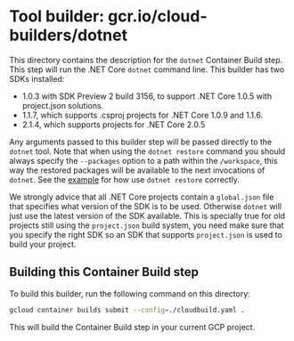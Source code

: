 # Tool builder: gcr.io/cloud-builders/dotnet

This directory contains the description for the `dotnet` Container Build step.
This step will run the .NET Core `dotnet` command line. This builder has two
SDKs installed:

+ 1.0.3 with SDK Preview 2 build 3156, to support .NET Core 1.0.5 with
  project.json solutions.
+ 1.1.7, which supports .csproj projects for .NET Core 1.0.9 and 1.1.6.
+ 2.1.4, which supports projects for .NET Core 2.0.5

Any arguments passed to this builder step will be passed directly to the
`dotnet` tool. Note that when using the `dotnet restore` command you should
always specify the `--packages` option to a path within the `/workspace`, this
way the restored packages will be available to the next invocations of `dotnet`.
See the [example](examples/TestApp/cloudbuild.yaml) for how use `dotnet restore`
correctly.

We strongly advice that all .NET Core projects contain a `global.json` file that
specifies what version of the SDK is to be used. Otherwise `dotnet` will just
use the latest version of the SDK available. This is specially true for old
projects still using the `project.json` build system, you need make sure that
you specify the right SDK so an SDK that supports `project.json` is used to
build your project.

## Building this Container Build step

To build this builder, run the following command on this directory:

```bash
gcloud container builds submit --config=./cloudbuild.yaml .
```

This will build the Container Build step in your current GCP project.
